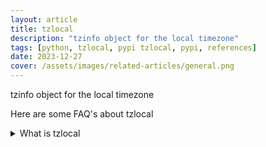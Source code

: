 ```yaml
---
layout: article
title: tzlocal
description: "tzinfo object for the local timezone"
tags: [python, tzlocal, pypi tzlocal, pypi, references]
date: 2023-12-27
cover: /assets/images/related-articles/general.png
---
```


tzinfo object for the local timezone

Here are some FAQ's about tzlocal
<details>
<summary>What is tzlocal</summary>
tzinfo object for the local timezone
</details>
